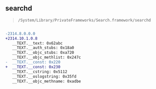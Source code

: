 ## searchd

> `/System/Library/PrivateFrameworks/Search.framework/searchd`

```diff

-2314.8.0.0.0
+2314.10.1.0.8
   __TEXT.__text: 0x62abc
   __TEXT.__auth_stubs: 0x18a0
   __TEXT.__objc_stubs: 0xa720
   __TEXT.__objc_methlist: 0x247c
-  __TEXT.__const: 0x220
+  __TEXT.__const: 0x230
   __TEXT.__cstring: 0x5112
   __TEXT.__oslogstring: 0x35fd
   __TEXT.__objc_methname: 0xadbe

```
